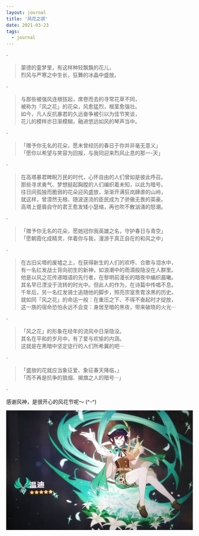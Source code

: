 ```yaml
---
layout: journal
title: '风花之颂'
date: 2021-03-23
tags:
  - journal
---
```


·

> 蒙德的童梦里，有这样种轻飘飘的花儿，  
> 烈风与严寒之中生长，狂舞的冰晶中盛放。  

·

> 与那些被强风连根拔起，席卷而去的寻常花草不同，  
> 被称为「风之花」的花朵，风愈猛烈，根茎愈强壮。  
> 如今，凡人反抗暴君的久远奋争被引以为佳节笑谈，  
> 花儿的模样亦日渐模糊，融进悠远如风的琴声当中。  

·

> 「赠予你无名的花朵，愿未曾经历的春日于你并非毫无意义」  
> 「愿你以希望与笑容为回报，与我同迎来烈风止息的那一-天」  

·

> 在高塔暴君睥睨万民的时代，心怀自由的人们曾如是彼此呼召。  
> 那些寻求勇气、梦想挺起胸膛的人们编织着未知，以此为暗号。  
> 往日间孤独而脆弱的花朵迎风盛放，渐渐开满狂岚肆虐的山岭，  
> 就这样，曾漠然无根、随波逐流的臣民成为了骄傲无畏的英豪。  
> 高塔上蹙眉自守的君王愈发矮小瑟缩，再也吹不散汹涌的怒潮。  

·

> 「赠予你无名的花朵，愿她冠你我英雄之名，守护春日与青空」  
> 「愿朝霞化成精灵，伴着你与我，漫游于真正自在的和风之中」  

·

> 在古旧尖塔的废墟之上，在获得新生的人们的欢呼、合歌与泪水中，  
> 有一名红发战士背向初生的新神，如浪潮中的雨滴般隐没在人群里。  
> 他是以风之花传递暗语的先行者，在黎明前漫长的暗夜中编织晨曦。  
> 其名早已湮没于流转的时光中。但此人的作为，在诗篇中传唱不息。  
> 千年后，另一名红发骑士追随他的脚步，照亮宗室贵胄涂黑的历史。  
> 就如同「风之花」的命运一般：在重压之下、不得不奋起时才绽放，  
> 这一族的宿命恐怕永远不会变：身居至暗的黑夜，带来破晓的火光···  

·

> 「风之花」的形象在经年的流风中日渐隐没。  
> 其名在平和的岁月中，有了爱与欢愉的内涵。  
> 这就是在黑暗中坚定徒行的人们所希冀的吧···  

·

> 「盛放的花就应当象征爱、象征春天降临，」  
> 「而不再是抗争的狼烟、揭旗之人的暗号···」  

·

感谢风神，是很开心的风花节呢～ (^-^)

![venti](../images/2021-03-23/venti.jpeg)